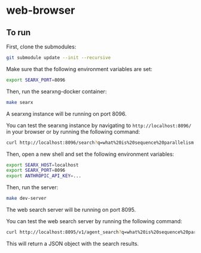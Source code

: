 # web-browser

## To run

First, clone the submodules:

```bash
git submodule update --init --recursive
```

Make sure that the following environment variables are set:

```bash
export SEARX_PORT=8096
```

Then, run the searxng-docker container:

```bash
make searx
```

A searxng instance will be running on port 8096.

You can test the searxng instance by navigating to `http://localhost:8096/` in your browser or by running the following command:

```bash
curl http://localhost:8096/search?q=what%20is%20sequence%20parallelism
```

Then, open a new shell and set the following environment variables:

```bash
export SEARX_HOST=localhost
export SEARX_PORT=8096
export ANTHROPIC_API_KEY=...
```

Then, run the server:

```bash
make dev-server
```

The web search server will be running on port 8095.

You can test the web search server by running the following command:

```bash
curl http://localhost:8095/v1/agent_search?q=what%20is%20sequence%20parallelism
```

This will return a JSON object with the search results.
